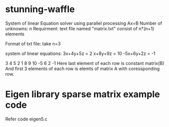 # stunning-waffle
System of linear Equation solver using parallel processing
Ax=B
Number of unknowns: n
Requirment: text file named "matrix.txt" consist of n*(n+1) elements

Format of txt file:
take n=3

system of linear equations:
3x+4y+5z = 2
x+8y+9z = 10
-5x+6y+2z = -1

3 4 5 2
1 8 9 10
-5 6 2 -1
Here last element of each row is constant matrix(B)
And first 3 elements of each row is elemts of matrix A with coressponding row.

# Eigen library sparse matrix example code 
Refer code eigen5.c
